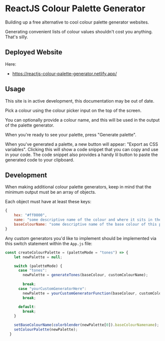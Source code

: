 # ReactJS Colour Palette Generator

Building up a free alternative to cool colour palette generator websites.

Generating convenient lists of colour values shouldn't cost you anything. That's silly.

## Deployed Website

Here: 

- https://reactjs-colour-palette-generator.netlify.app/


## Usage

This site is in active development, this documentation may be out of date.

Pick a colour using the colour picker input on the top of the screen.

You can optionally provide a colour name, and this will be used in the output of the palette generator.

When you're ready to see your palette, press "Generate palette".

When you've generated a palette, a new button will appear: "Export as CSS variables". 
Clicking this will show a code snippet that you can copy and use in your code.
The code snippet also provides a handy lil button to paste the generated code to your clipboard.



## Development

When making additional colour palette generators, keep in mind that the minimum output must be an array of objects.

Each object must have at least these keys:

```js
{
	hex: "#ff0000",
	name: "some descriptive name of the colour and where it sits in the palette, eg. red-500",
	baseColourName: "some descriptive name of the base colour of this palette, eg. red."
}
```

Any custom generators you'd like to implement should be implemented via this switch statement within the `App.js` file:

```js
const createColourPalette = (paletteMode = "tones") => {
    let newPalette = null;

    switch (paletteMode) {
      case "tones":
        newPalette = generateTones(baseColour, customColourName);
        
        break;
	  case "yourCustomGeneratorHere":
		newPalette = yourCustomGeneratorFunction(baseColour, customColourName);
		break;
		
      default:
        break;
    }

    setBaseColourName(colorblender(newPalette[0]).baseColourNamename);
    setColourPalette(newPalette);
  }
```